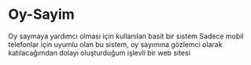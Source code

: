 # Oy-Sayim
Oy saymaya yardımcı olması için kullanılan basit bir sistem
Sadece mobil telefonlar için uyumlu olan bu sistem, oy sayımına gözlemci olarak katılacağımdan dolayı oluşturduğum işlevli bir web sitesi
